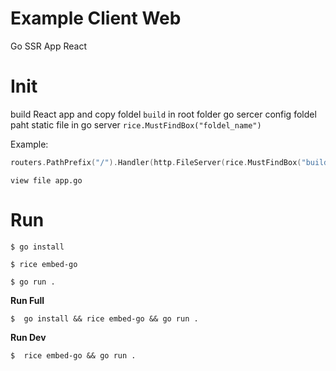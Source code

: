 # Example Client Web

Go SSR App React

# Init

build React app and copy foldel `build` in root folder go sercer
config foldel paht static file in go server `rice.MustFindBox("foldel_name")`

Example:

```go
routers.PathPrefix("/").Handler(http.FileServer(rice.MustFindBox("build").HTTPBox()))
```

`view file app.go`

# Run

```console
$ go install
```

```console
$ rice embed-go
```

```console
$ go run .
```

**Run Full**

```console
$  go install && rice embed-go && go run .
```

**Run Dev**

```console
$  rice embed-go && go run .
```
